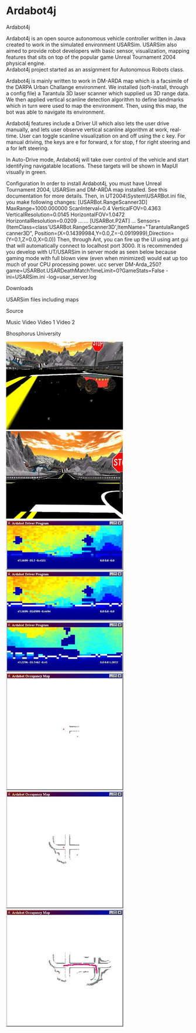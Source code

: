 # Ardabot4j




Ardabot4j




Ardabot4j is an open source autonomous vehicle controller written in Java   created to work in the simulated environment USARSim. USARSim also aimed to   provide robot developers with basic sensor, visualization, mapping features   that sits on top of the popular game Unreal Tournament 2004 physical   engine.    
Ardabot4j project started as an assignment for Autonomous Robots   class. 

Ardabot4j is mainly written to work in DM-ARDA map which is a   facsimile of the DARPA Urban Challange environment. We installed   (soft-install, through a config file) a Tarantula 3D laser scanner which   supplied us 3D range data. We then applied vertical scanline detection   algorithm to define landmarks which in turn were used to map the   environment. Then, using this map, the bot was able to navigate its   environment. 



Ardabot4j features include a Driver UI which also lets the user drive manually, and lets user observe vertical scanline algorithm at work, real-time. User can toggle scanline visualization on and off using the c key. For manual driving, the keys are e for forward, x for stop, f for right steering and a for left steering. 




In Auto-Drive mode, Ardabot4j will take over control of the vehicle and start   identifying navigatable locations. These targets will be shown in   MapUI visually in green.  


Configuration
In order to install Ardabot4j, you must have Unreal Tournament 2004, USARSim and   DM-ARDA map installed. See this   documentation for more details. Then, in   UT2004\System\USARBot.ini file, you make following changes: 
[USARBot.RangeScanner3D]
MaxRange=1000.000000
ScanInterval=0.4
VerticalFOV=0.4363
VerticalResolution=0.0145
HorizontalFOV=1.0472
HorizontalResolution=0.0209
...
...
[USARBot.P2AT]
...
Sensors=(ItemClass=class'USARBot.RangeScanner3D',ItemName="TarantulaRangeScanner3D",
Position=(X=0.14399984,Y=0.0,Z=-0.0919999),Direction=(Y=0.1,Z=0.0,X=0.0))
Then, through Ant, you can fire up the UI using ant gui that will automatically connect to localhost port 3000. It is recommended you develop with UT/USARSim in server mode as seen below because gaming mode with full blown view (even when minimized) would eat up too much of your CPU processing power. 
ucc server DM-Arda_250?game=USARBot.USARDeathMatch?imeLimit=0?GameStats=False
-ini=USARSim.ini -log=usar_server.log

Downloads



USARSim   files including maps



Source



Music Video
Video 1
Video 2 

Bhosphorus University 





![](p2at.JPG)
![](s1.JPG)
![](ardabotdriver1.JPG)
![](scanline1.JPG)
![](scanline2.JPG)
![](map2.JPG)
![](map3.JPG)
![](map1.JPG)
